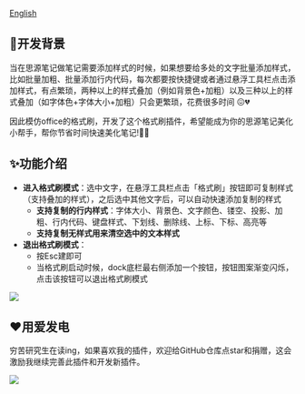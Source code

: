 [English](./README.md)


## 🚀开发背景

当在思源笔记做笔记需要添加样式的时候，如果想要给多处的文字批量添加样式，比如批量加粗、批量添加行内代码，每次都要按快捷键或者通过悬浮工具栏点击添加样式，有点繁琐，两种以上的样式叠加（例如背景色+加粗）以及三种以上的样式叠加（如字体色+字体大小+加粗）只会更繁琐，花费很多时间 😖💔


因此模仿office的格式刷，开发了这个格式刷插件，希望能成为你的思源笔记美化小帮手，帮你节省时间快速美化笔记!💃🕺

## ✨功能介绍

- **进入格式刷模式**：选中文字，在悬浮工具栏点击「格式刷」按钮即可复制样式（支持叠加的样式），之后选中其他文字后，可以自动快速添加复制的样式
  - **支持复制的行内样式**：字体大小、背景色、文字颜色、镂空、投影、加粗、行内代码、键盘样式、下划线、删除线、上标、下标、高亮等
  - **支持复制无样式用来清空选中的文本样式**
- **退出格式刷模式**：
  - 按Esc建即可
  - 当格式刷启动时候，dock底栏最右侧添加一个按钮，按钮图案渐变闪烁，点击该按钮可以退出格式刷模式

![](https://fastly.jsdelivr.net/gh/Achuan-2/PicBed/assets/思源笔记格式刷插件-2024-10-10.gif)



## ❤️用爱发电

穷苦研究生在读ing，如果喜欢我的插件，欢迎给GitHub仓库点star和捐赠，这会激励我继续完善此插件和开发新插件。

![](https://cdn.nlark.com/yuque/0/2024/jpeg/1408046/1714754573393-9c7f70b0-05ec-489e-b5a2-1a37fb681f6f.jpeg?x-oss-process=image%2Fformat%2Cwebp%2Fresize%2Cw_592%2Climit_0%2Finterlace%2C1)